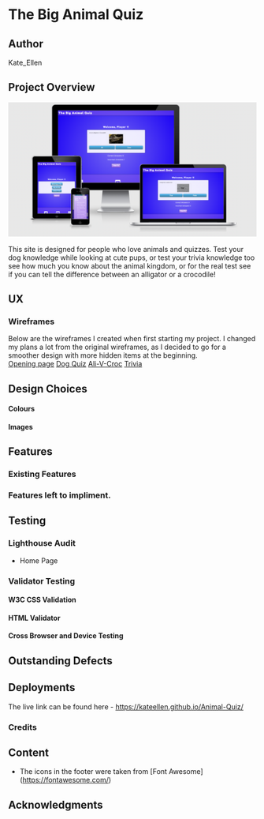 # The Big Animal Quiz

## Author 
Kate_Ellen

## Project Overview 

![Website Display](https://github.com/KateEllen/Animal-Quiz/blob/main/assets/images/documentation/responsive-screenshot.png)


This site is designed for people who love animals and quizzes. Test your dog knowledge while looking at cute pups, or test your trivia knowledge too see how much you know about the animal kingdom, or for the real test see if you can tell the difference between an alligator or a crocodile!  

## UX

### Wireframes 

Below are the wireframes I created when first starting my project. I changed my plans a lot from the original wireframes, as I decided to go for a smoother design with more hidden items at the beginning.  
[Opening page](https://github.com/KateEllen/Animal-Quiz/tree/main/assets/images/documentation)
[Dog Quiz](https://github.com/KateEllen/Animal-Quiz/blob/main/assets/images/documentation/dog-quiz-wireframe.png)
[Ali-V-Croc](https://github.com/KateEllen/Animal-Quiz/blob/main/assets/images/documentation/ali-v-croc-wireframe.png)
[Trivia](https://github.com/KateEllen/Animal-Quiz/blob/main/assets/images/documentation/trivia-wireframe.png)

## Design Choices 

#### Colours 


#### Images



## Features 

### Existing Features 



### Features left to impliment. 



## Testing

### Lighthouse Audit 
- Home Page 


### Validator Testing 
#### W3C CSS Validation 


#### HTML Validator 


#### Cross Browser and Device Testing






## Outstanding Defects 




## Deployments 

The live link can be found here - https://kateellen.github.io/Animal-Quiz/

### Credits 

## Content 


- The icons in the footer were taken from [Font Awesome] (https://fontawesome.com/)

## Acknowledgments

